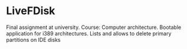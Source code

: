# LiveFDisk
Final assignment at university. Course: Computer architecture. Bootable application for i389 architectures. Lists and allows to delete primary partitions on IDE disks
